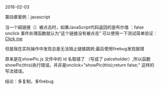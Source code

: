 2016-02-03

第四章案例：javascript 

当一个超链接（<a>）被点击时，如果JavaScript代码返回的是布尔值 ：false  onclick 事件处理函数就认为“这个链接没有被点击”
可以使用一下测试简单验证：
<a href="http://www.baidu.com" onclick="return false">Click me </a>

但是我在实际操作中发现总是无法阻止链接跳转;最后使用firebug发现报错

原来是在showPic.js 文件中的 id 名取错了 （写成了  palceholder）,所以函数showPic(this)执行错误。并非是onclick="showPic(this);return false;"
这样的写法错误。

结论：多复制，多firebug
